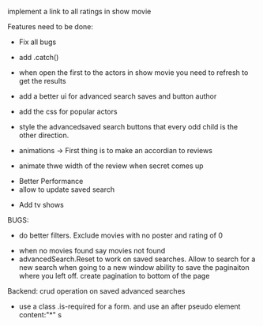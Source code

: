 implement a link to all ratings in show movie

Features need to be done:

<!-- - Save advanced Searches -->
<!-- - Click on Cast to get relevant Movies -->
<!-- - Create search Top actors movies -->
<!-- - Reviews -->
<!-- - Spinner -->

<!-- - Mobile -->

- Fix all bugs

* add .catch()
<!-- * add flex grow to our cards -->
* when open the first to the actors in show movie you need to refresh to get the results
<!-- * try background-image url(foo) no-repeat center center/cover on images -->
* add a better ui for advanced search saves and button author
* add the css for popular actors
* style the advancedsaved search buttons that every odd child is the other direction.

* animations -> First thing is to make an accordian to reviews

- animate thwe width of the review when secret comes up
<!-- * link to imdb on movie page -->

* Better Performance
* allow to update saved search
<!-- * secret tapping to get the torrent etc -->
* Add tv shows

BUGS:

<!-- - url for advanced search -->
<!-- - trailers -->
<!-- - sliders -->
<!-- - search cannot click on movie in suggestions -->
<!-- - fix percentage circle on display movie -->
<!-- - pagination is acting up -->

- do better filters. Exclude movies with no poster and rating of 0
<!-- - enter when searching -->
- when no movies found say movies not found
- advancedSearch.Reset to work on saved searches. Allow to search for a new search
  <!-- - when clicking on cast and pagination jumps to display only 1 page -->
  when going to a new window ability to save the paginaiton where you left off.
  create pagination to bottom of the page

Backend:
crud operation on saved advanced searches

- use a class .is-required for a form. and use an after pseudo element content:"\*"
  s
